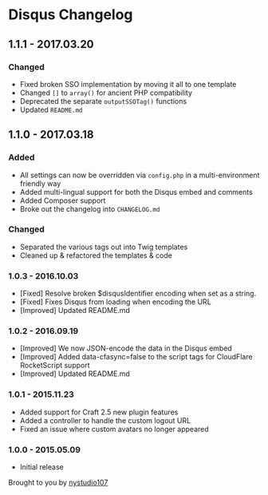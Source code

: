 # Disqus Changelog

## 1.1.1 - 2017.03.20
### Changed
* Fixed broken SSO implementation by moving it all to one template
* Changed `[]` to `array()` for ancient PHP compatibility
* Deprecated the separate `outputSSOTag()` functions
* Updated `README.md`

## 1.1.0 - 2017.03.18
### Added
* All settings can now be overridden via `config.php` in a multi-environment friendly way
* Added multi-lingual support for both the Disqus embed and comments
* Added Composer support
* Broke out the changelog into `CHANGELOG.md`

### Changed
* Separated the various tags out into Twig templates
* Cleaned up & refactored the templates & code

### 1.0.3 - 2016.10.03
 
 * [Fixed] Resolve broken $disqusIdentifier encoding when set as a string.
 * [Fixed] Fixes Disqus from loading when encoding the URL
 * [Improved] Updated README.md
 
 ### 1.0.2 - 2016.09.19
 
 * [Improved] We now JSON-encode the data in the Disqus embed
 * [Improved] Added data-cfasync=false to the script tags for CloudFlare RocketScript support
 * [Improved] Updated README.md
 
 ### 1.0.1 - 2015.11.23
 
 * Added support for Craft 2.5 new plugin features
 * Added a controller to handle the custom logout URL
 * Fixed an issue where custom avatars no longer appeared
 
 ### 1.0.0 - 2015.05.09
 
 * Initial release

Brought to you by [nystudio107](http://nystudio107.com)